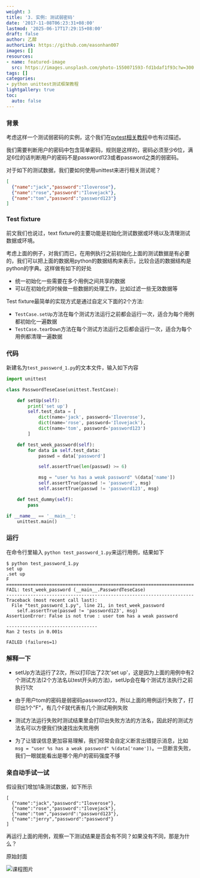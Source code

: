 ```yaml
---
weight: 3
title: '3. 实例: 测试弱密码'
date: '2017-11-08T06:23:31+08:00'
lastmod: '2025-06-17T17:29:15+08:00'
draft: false
author: 乙醇
authorLink: https://github.com/easonhan007
images: []
resources:
- name: featured-image
  src: https://images.unsplash.com/photo-1550071593-fd1bdaf1f93c?w=300
tags: []
categories:
- python unittest测试框架教程
lightgallery: true
toc:
  auto: false
---
```




### 背景

考虑这样一个测试弱密码的实例，这个我们在[pytest相关教程](/pytest/fixture/)中也有过描述。

我们需要判断用户的密码中包含简单密码，规则是这样的，密码必须至少6位，满足6位的话判断用户的密码不是password123或者password之类的弱密码。

对于如下的测试数据，我们要如何使用unittest来进行相关测试呢？

```json
[
  {"name":"jack","password":"Iloverose"},
  {"name":"rose","password":"Ilovejack"},
  {"name":"tom","password":"password123"}
]

```

### Test fixture

前文我们也说过，text fixture的主要功能是初始化测试数据或环境以及清理测试数据或环境。

考虑上面的例子，对我们而已，在用例执行之前初始化上面的测试数据是有必要的，我们可以把上面的数据用python的数据结构来表示，比较合适的数据结构是python的字典。这样做有如下的好处

* 统一初始化一些需要在多个用例之间共享的数据
* 可以在初始化的时候做一些数据的处理工作，比如过滤一些无效数据等

Test fixture最简单的实现方式是通过自定义下面的2个方法:

* ```TestCase.setUp```方法在每个测试方法运行之前都会运行一次，适合为每个用例都初始化一遍数据
* ```TestCase.tearDown```方法在每个测试方法运行之后都会运行一次，适合为每个用例都清理一遍数据

### 代码

新建名为```test_password_1.py```的文本文件，输入如下内容

```python
import unittest

class PasswordTeseCase(unittest.TestCase):

    def setUp(self):
        print('set up')
        self.test_data = [
            dict(name='jack', password='Iloverose'),
            dict(name='rose', password='Ilovejack'),
            dict(name='tom', password='password123')
        ]

    def test_week_password(self):
        for data in self.test_data:
            passwd = data['password']

            self.assertTrue(len(passwd) >= 6)

            msg = "user %s has a weak password" %(data['name'])
            self.assertTrue(passwd != 'password', msg)
            self.assertTrue(passwd != 'password123', msg)

    def test_dummy(self):
        pass

if __name__ == '__main__':
    unittest.main()
```

### 运行

在命令行里输入 ```python test_password_1.py```来运行用例，结果如下

```
$ python test_password_1.py
set up
.set up
F
======================================================================
FAIL: test_week_password (__main__.PasswordTeseCase)
----------------------------------------------------------------------
Traceback (most recent call last):
  File "test_password_1.py", line 21, in test_week_password
    self.assertTrue(passwd != 'password123', msg)
AssertionError: False is not true : user tom has a weak password

----------------------------------
Ran 2 tests in 0.001s

FAILED (failures=1)

```

### 解释一下

* setUp方法运行了2次，所以打印出了2次'set up'，这是因为上面的用例中有2个测试方法(2个方法名以test开头的方法)，setUp会在每个测试方法执行之前执行1次

* 由于用户tom的密码是弱密码password123，所以上面的用例运行失败了，打印出1个"F"，有几个F就代表有几个测试用例失败

* 测试方法运行失败时测试结果里会打印出失败方法的方法名，因此好的测试方法名可以方便我们快速找出失败用例

* 为了让错误信息更加容易理解，我们经常会自定义断言出错提示消息，比如```msg = "user %s has a weak password" %(data['name'])```。一旦断言失败，我们一眼就能看出是哪个用户的密码强度不够


### 亲自动手试一试

假设我们增加1条测试数据，如下所示

```
[
  {"name":"jack","password":"Iloverose"},
  {"name":"rose","password":"Ilovejack"},
  {"name":"tom","password":"password123"},
  {"name":"jerry","password":"password"}
]
```

再运行上面的用例，观察一下测试结果是否会有不同？如果没有不同，那是为什么？




原始封面

![课程图片](https://images.unsplash.com/photo-1550071593-fd1bdaf1f93c?w=300)


